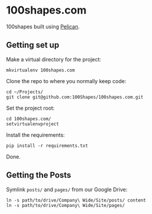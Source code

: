 100shapes.com
=============

100shapes built using [Pelican](http://docs.getpelican.com/en/3.0/).

Getting set up
--------------

Make a virtual directory for the project:

	mkvirtualenv 100shapes.com

Clone the repo to where you normally keep code:

	cd ~/Projects/
	git clone git@github.com:100Shapes/100shapes.com.git

Set the project root:

	cd 100shapes.com/
	setvirtualenvproject

Install the requirements:

	pip install -r requirements.txt

Done.


Getting the Posts
-----------------

Symlink `posts/` and `pages/` from our Google Drive:

	ln -s path/to/drive/Company\ Wide/Site/posts/ content
	ln -s path/to/drive/Company\ Wide/Site/pages/ 
	 